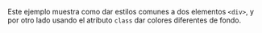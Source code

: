 Este ejemplo muestra como dar estilos comunes a dos elementos ```<div>```, y por otro lado usando el atributo ```class``` dar colores diferentes de fondo.
